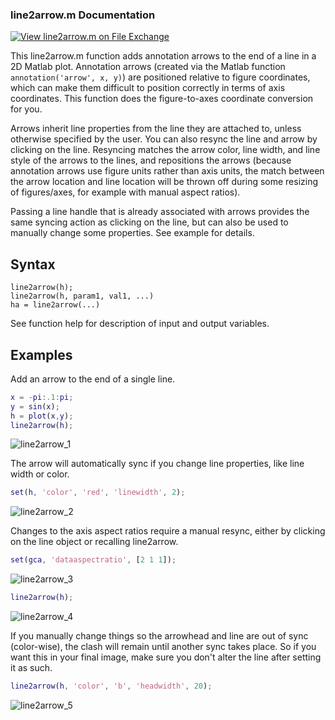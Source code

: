 ### line2arrow.m Documentation

[![View line2arrow.m on File Exchange](https://www.mathworks.com/matlabcentral/images/matlab-file-exchange.svg)](https://www.mathworks.com/matlabcentral/fileexchange/31473-line2arrow-m)

This line2arrow.m function adds annotation arrows to the end of a line in a 2D Matlab plot.  Annotation arrows (created via the Matlab function `annotation('arrow', x, y)`) are positioned relative to figure coordinates, which can make them difficult to position correctly in terms of axis coordinates.  This function does the figure-to-axes coordinate conversion for you.
 
  Arrows inherit line properties from the line they are attached to, unless
  otherwise specified by the user.  You can also resync the line and arrow
  by clicking on the line.  Resyncing matches the arrow color, line width,
  and line style of the arrows to the lines, and repositions the arrows
  (because annotation arrows use figure units rather than axis units, the
  match between the arrow location and line location will be thrown off
  during some resizing of figures/axes, for example with manual aspect
  ratios).       
 
  Passing a line handle that is already associated with arrows provides the
  same syncing action as clicking on the line, but can also be used to
  manually change some properties.  See example for details.

## Syntax

```
line2arrow(h);
line2arrow(h, param1, val1, ...)
ha = line2arrow(...)
```

See function help for description of input and output variables.

## Examples


Add an arrow to the end of a single line.

```matlab
x = -pi:.1:pi;
y = sin(x);
h = plot(x,y);
line2arrow(h);
```

![line2arrow_1](line2arrow_readme_01.png)

 The arrow will automatically sync if you change line properties, like
 line width or color.

```matlab
set(h, 'color', 'red', 'linewidth', 2);
```

![line2arrow_2](line2arrow_readme_02.png)


 Changes to the axis aspect ratios require a manual resync, either by
 clicking on the line object or recalling line2arrow.


```matlab 
set(gca, 'dataaspectratio', [2 1 1]);
```

![line2arrow_3](line2arrow_readme_03.png)


```matlab
line2arrow(h);
```
![line2arrow_4](line2arrow_readme_04.png)


 If you manually change things so the arrowhead and line are out of sync
 (color-wise), the clash will remain until another sync takes place.  So
 if you want this in your final image, make sure you don't alter the line
 after setting it as such.

```matlab
line2arrow(h, 'color', 'b', 'headwidth', 20);
```
![line2arrow_5](line2arrow_readme_05.png)
